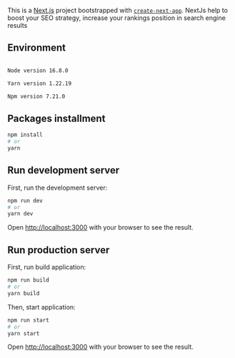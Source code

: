 This is a [Next.js](https://nextjs.org/) project bootstrapped with [`create-next-app`](https://github.com/vercel/next.js/tree/canary/packages/create-next-app).
NextJs help to boost your SEO strategy, increase your rankings position in search engine results

## Environment

```bash

Node version 16.8.0

Yarn version 1.22.19

Npm version 7.21.0
```

## Packages installment

```bash
npm install
# or
yarn
```

## Run development server

First, run the development server:

```bash
npm run dev
# or
yarn dev
```

Open [http://localhost:3000](http://localhost:3000) with your browser to see the result.

## Run production server

First, run build application:

```bash
npm run build
# or
yarn build
```

Then, start application:

```bash
npm run start
# or
yarn start
```

Open [http://localhost:3000](http://localhost:3000) with your browser to see the result.
